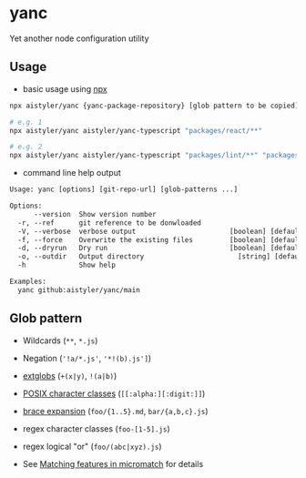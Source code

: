 # yanc

Yet another node configuration utility

## Usage

- basic usage using [npx](https://www.npmjs.com/package/npx)

```sh
npx aistyler/yanc {yanc-package-repository} [glob pattern to be copied]

# e.g. 1
npx aistyler/yanc aistyler/yanc-typescript "packages/react/**"

# e.g. 2
npx aistyler/yanc aistyler/yanc-typescript "packages/lint/**" "packages/lint/.*"
```

- command line help output

```txt
Usage: yanc [options] [git-repo-url] [glob-patterns ...]

Options:
      --version  Show version number                                   [boolean]
  -r, --ref      git reference to be donwloaded                         [string]
  -V, --verbose  verbose output                       [boolean] [default: false]
  -f, --force    Overwrite the existing files         [boolean] [default: false]
  -d, --dryrun   Dry run                              [boolean] [default: false]
  -o, --outdir   Output directory                       [string] [default: "./"]
  -h             Show help                                             [boolean]

Examples:
  yanc github:aistyler/yanc/main
```

## Glob pattern

* Wildcards (`**`, `*.js`)
* Negation (`'!a/*.js'`, `'*!(b).js']`)
* [extglobs](#extglobs) (`+(x|y)`, `!(a|b)`)
* [POSIX character classes](#posix-bracket-expressions) (`[[:alpha:][:digit:]]`)
* [brace expansion](https://github.com/micromatch/braces) (`foo/{1..5}.md`, `bar/{a,b,c}.js`)
* regex character classes (`foo-[1-5].js`)
* regex logical "or" (`foo/(abc|xyz).js`)

* See [Matching features in micromatch](https://github.com/micromatch/micromatch#matching-features) for details
